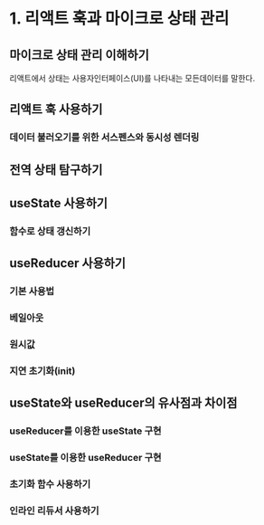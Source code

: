 # 1. 리액트 훅과 마이크로 상태 관리

## 마이크로 상태 관리 이해하기

리액트에서 상태는 사용자인터페이스(UI)를 나타내는 모든데이터를 말한다.

## 리액트 훅 사용하기

### 데이터 불러오기를 위한 서스펜스와 동시성 렌더링

## 전역 상태 탐구하기

## useState 사용하기

### 함수로 상태 갱신하기

## useReducer 사용하기

### 기본 사용법

### 베일아웃

### 원시값

### 지연 초기화(init)

## useState와 useReducer의 유사점과 차이점

### useReducer를 이용한 useState 구현

### useState를 이용한 useReducer 구현

### 초기화 함수 사용하기

### 인라인 리듀서 사용하기
